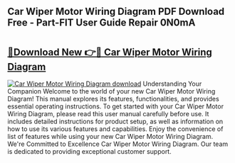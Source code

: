 ## Car Wiper Motor Wiring Diagram PDF Download Free - Part-FIT User Guide Repair 0N0mA

# <h2><a href="http://dfhowg.blite.top/?on=Car+Wiper+Motor+Wiring+Diagram">🔗Download New 👉🔴 Car Wiper Motor Wiring Diagram</a></h2>

[![Car Wiper Motor Wiring Diagram download](https://i.imgur.com/lujVjoI.png)](http://dfhowg.blite.top/?on=Car+Wiper+Motor+Wiring+Diagram)
Understanding Your Companion Welcome to the world of your new Car Wiper Motor Wiring Diagram! This manual explores its features, functionalities, and provides essential operating instructions. To get started with your Car Wiper Motor Wiring Diagram, please read this user manual carefully before use. It includes detailed instructions for product setup, as well as information on how to use its various features and capabilities. Enjoy the convenience of list of features while using your new Car Wiper Motor Wiring Diagram. We're Committed to Excellence Car Wiper Motor Wiring Diagram. Our team is dedicated to providing exceptional customer support.
